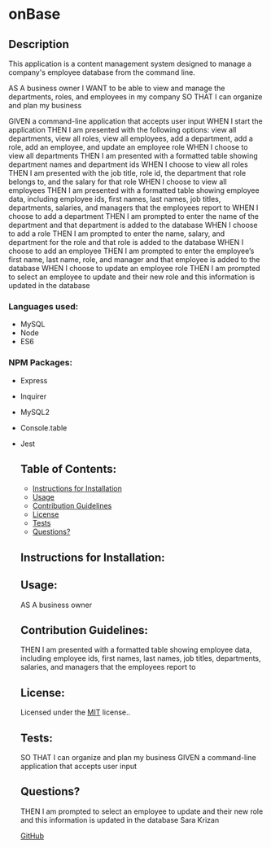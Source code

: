 
# onBase

## Description
This application is a content management system designed to manage a company's employee database from the command line.

AS A business owner
I WANT to be able to view and manage the departments, roles, and employees in my company
SO THAT I can organize and plan my business

GIVEN a command-line application that accepts user input
WHEN I start the application
THEN I am presented with the following options: view all departments, view all roles, view all employees, add a department, add a role, add an employee, and update an employee role
WHEN I choose to view all departments
THEN I am presented with a formatted table showing department names and department ids
WHEN I choose to view all roles
THEN I am presented with the job title, role id, the department that role belongs to, and the salary for that role
WHEN I choose to view all employees
THEN I am presented with a formatted table showing employee data, including employee ids, first names, last names, job titles, departments, salaries, and managers that the employees report to
WHEN I choose to add a department
THEN I am prompted to enter the name of the department and that department is added to the database
WHEN I choose to add a role
THEN I am prompted to enter the name, salary, and department for the role and that role is added to the database
WHEN I choose to add an employee
THEN I am prompted to enter the employee’s first name, last name, role, and manager and that employee is added to the database
WHEN I choose to update an employee role
THEN I am prompted to select an employee to update and their new role and this information is updated in the database

### Languages used:
- MySQL
- Node
- ES6

### NPM Packages:
- Express
- Inquirer
- MySQL2
- Console.table
- Jest


    ## Table of Contents:
    - [Instructions for Installation](#instructions-for-installation)
    - [Usage](#usage)
    - [Contribution Guidelines](#contribution-guidelines)
    - [License](#license)
    - [Tests](#tests)
    - [Questions?](#questions?)

    ## <a name="instructions-for-installation">Instructions for Installation</a>:
    

    ## <a name="usage">Usage</a>:
    AS A business owner
    
    ## <a name="contribution-guidelines">Contribution Guidelines</a>:
    THEN I am presented with a formatted table showing employee data, including employee ids, first names, last names, job titles, departments, salaries, and managers that the employees report to

    ## <a name="license">License</a>:
    Licensed under the [MIT](https://opensource.org/licenses/MIT) license..

    ## <a name="tests">Tests</a>:
    SO THAT I can organize and plan my business GIVEN a command-line application that accepts user input

    ## <a name="questions?">Questions?</a>
    THEN I am prompted to select an employee to update and their new role and this information is updated in the database
    Sara Krizan
    
    [GitHub](https://github.com/SMKrizan)
    